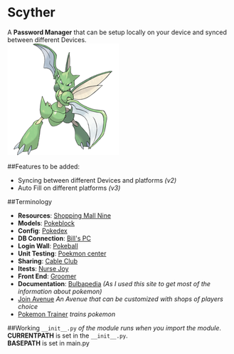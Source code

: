 # Scyther
A **Password Manager** that can be setup locally on your device and synced between different Devices.    
![Scyther](/shoppingMall9/Scyther.png "Scyther")

##Features to be added:
- Syncing between different Devices and platforms _(v2)_
- Auto Fill on different platforms _(v3)_

##Terminology
- **Resources**: [Shopping Mall Nine](http://bulbapedia.bulbagarden.net/wiki/Shopping_Mall_Nine)
- **Models**: [Pokeblock](http://bulbapedia.bulbagarden.net/wiki/Pok%C3%A9block)
- **Config**: [Pokedex](http://bulbapedia.bulbagarden.net/wiki/Pok%C3%A9dex)
- **DB Connection**: [Bill's PC](http://bulbapedia.bulbagarden.net/wiki/PC)
- **Login Wall**: [Pokeball](http://bulbapedia.bulbagarden.net/wiki/Pok%C3%A9_Ball)
- **Unit Testing**: [Poekmon center](http://bulbapedia.bulbagarden.net/wiki/Pok%C3%A9mon_Center)
- **Sharing**: [Cable Club](http://bulbapedia.bulbagarden.net/wiki/Pok%C3%A9mon_Center#Cable_Club)
- **Itests**: [Nurse Joy](http://bulbapedia.bulbagarden.net/wiki/Nurse_Joy)
- **Front End**: [Groomer](http://bulbapedia.bulbagarden.net/wiki/Pok%C3%A9mon_groomer)
- **Documentation**: [Bulbapedia](http://bulbapedia.bulbagarden.net/wiki/Main_Page) _(As I used this site to get most of the information about pokemon)_
- [Join Avenue](http://bulbapedia.bulbagarden.net/wiki/Join_Avenue) _An Avenue that can be customized with shops of players choice_
- [Pokemon Trainer](http://bulbapedia.bulbagarden.net/wiki/Pok%C3%A9mon_Trainer) _trains pokemon_

##Working
`__init__.py` _of the module runs when you import the module_.    
**CURRENTPATH** is set in the `__init__.py`.    
**BASEPATH** is set in main.py    